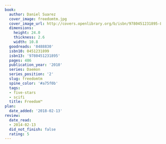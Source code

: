 ```yaml
---
book:
  author: Daniel Suarez
  cover_image: freedomtm.jpg
  cover_image_url: http://covers.openlibrary.org/b/isbn/9780451231895-L.jpg
  dimensions:
    height: 24.0
    thickness: 2.6
    width: 10.8
  goodreads: '8488830'
  isbn10: 0451231899
  isbn13: '9780451231895'
  pages: 486
  publication_year: '2010'
  series: Daemon
  series_position: '2'
  slug: freedomtm
  spine_color: '#a75f0b'
  tags:
  - five-stars
  - scifi
  title: Freedom™
plan:
  date_added: '2018-02-13'
review:
  date_read:
  - 2014-02-13
  did_not_finish: false
  rating: 5
---
```

